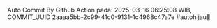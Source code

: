 Auto Commit By Github Action pada: 2025-03-16 06:25:08 WIB, COMMIT_UUID 2aaaa5bb-2c99-41c0-9131-1c4968c47a7e #autohijau🗿

